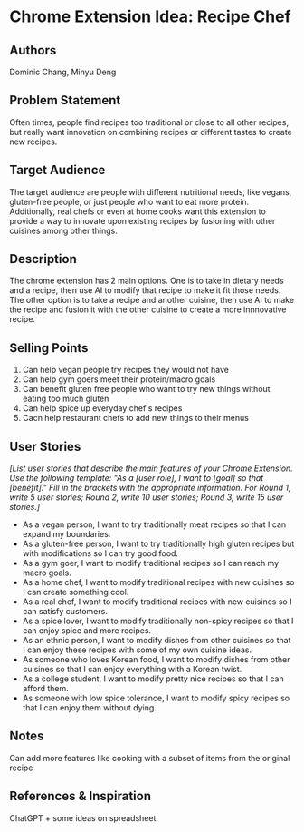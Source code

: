 # Chrome Extension Idea: Recipe Chef

## Authors

Dominic Chang, Minyu Deng

## Problem Statement

Often times, people find recipes too traditional or close to all other recipes, but really want innovation on combining recipes or different tastes to create new recipes.

## Target Audience

The target audience are people with different nutritional needs, like vegans, gluten-free people, or just people who want to eat more protein. Additionally, real chefs or even at home cooks want this extension to provide a way to innovate upon existing recipes by fusioning with other cuisines among other things.

## Description

The chrome extension has 2 main options. One is to take in dietary needs and a recipe, then use AI to modify that recipe to make it fit those needs. The other option is to take a recipe and another cuisine, then use AI to make the recipe and fusion it with the other cuisine to create a more innnovative recipe.

## Selling Points

1. Can help vegan people try recipes they would not have
2. Can help gym goers meet their protein/macro goals
3. Can benefit gluten free people who want to try new things without eating too much gluten
4. Can help spice up everyday chef's recipes
5. Cacn help restaurant chefs to add new things to their menus

## User Stories

_[List user stories that describe the main features of your Chrome Extension. Use the following template: "As a [user role], I want to [goal] so that [benefit]." Fill in the brackets with the appropriate information. For Round 1, write 5 user stories; Round 2, write 10 user stories; Round 3, write 15 user stories.]_
- As a vegan person, I want to try traditionally meat recipes so that I can expand my boundaries.
- As a gluten-free person, I want to try traditionally high gluten recipes but with modifications so I can try good food.
- As a gym goer, I want to modify traditional recipes so I can reach my macro goals.
- As a home chef, I want to modify traditional recipes with new cuisines so I can create something cool.
- As a real chef, I want to modify traditional recipes with new cuisines so I can satisfy customers.
- As a spice lover, I want to modify traditionally non-spicy recipes so that I can enjoy spice and more recipes.
- As an ethnic person, I want to modify dishes from other cuisines so that I can enjoy these recipes with some of my own cuisine ideas.
- As someone who loves Korean food, I want to modify dishes from other cuisines so that I can enjoy everything with a Korean twist.
- As a college student, I want to modify pretty nice recipes so that I can afford them.
- As someone with low spice tolerance, I want to modify spicy recipes so that I can enjoy them without dying.


## Notes

Can add more features like cooking with a subset of items from the original recipe

## References & Inspiration

ChatGPT + some ideas on spreadsheet